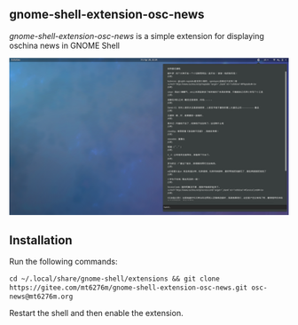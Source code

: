 ## gnome-shell-extension-osc-news
 *gnome-shell-extension-osc-news* is a simple extension for displaying oschina news in GNOME Shell 
 
 ![Screenshot](data/screenshot.png)


## Installation

Run the following commands:

	cd ~/.local/share/gnome-shell/extensions && git clone https://gitee.com/mt6276m/gnome-shell-extension-osc-news.git osc-news@mt6276m.org

Restart the shell and then enable the extension.
